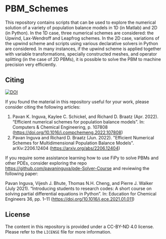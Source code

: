 # PBM_Schemes
This repository contains scripts that can be used to explore the numerical solution of a variety of population balance models in 1D (in Matlab) and 2D (in Python). In the 1D case, three numerical schemes are considered: the Upwind, Lax-Wendroff and Leapfrog schemes. In the 2D case, variations of the upwind scheme and scripts using various declarative solvers in Python are considered. In many instances, if the upwind scheme is applied together with variable transformations, specially constructed meshes, and operator splitting (in the case of 2D PBMs), it is possible to solve the PBM to machine precision very efficiently. 

## Citing

[![DOI](https://zenodo.org/badge/DOI/10.5281/zenodo.6984558.svg)](https://doi.org/10.5281/zenodo.6984558)

If you found the material in this repository useful for your work, please consider citing the following articles:

1. Pavan K. Inguva, Kaylee C. Schickel, and Richard D. Braatz (Apr. 2022). “Efficient numerical schemes for population balance models”. In: Computers & Chemical Engineering, p. 107808 (https://doi.org/10.1016/j.compchemeng.2022.107808)
2. Pavan Inguva and Richard D. Braatz (Jun. 2022). "Efficient Numerical Schemes for Multidimensional Population Balance Models". 	arXiv:2206.12404 (https://arxiv.org/abs/2206.12404) 

If you require some assistance learning how to use FiPy to solve PBMs and other PDEs, consider exploring the repo https://github.com/pavaninguva/pde-Solver-Course and reviewing the following paper:

Pavan Inguva, Vijesh J. Bhute, Thomas N.H. Cheng, and Pierre J. Walker (July 2021). “Introducing students to research codes: A short course on solving partial differential equations in Python”. In: Education for Chemical Engineers 36, pp. 1–11 (https://doi.org/10.1016/j.ece.2021.01.011)

## License

The content in this repository is provided under a CC-BY-ND 4.0 license. Please refer to the `LICENSE` file for more information.


